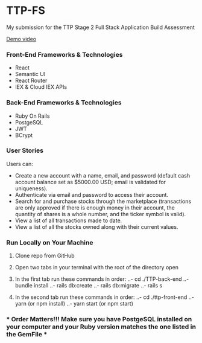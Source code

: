 # TTP-FS
My submission for the TTP Stage 2 Full Stack Application Build Assessment

[Demo video](https://drive.google.com/file/d/1b5Ua3u0HdCSDYaidstLuIw0BAwPXHz97/view)

### Front-End Frameworks & Technologies
- React
- Semantic UI
- React Router
- IEX & Cloud IEX APIs

### Back-End Frameworks & Technologies
- Ruby On Rails
- PostgeSQL
- JWT
- BCrypt

### User Stories
Users can:
- Create a new account with a name, email, and password (default cash account balance set as $5000.00 USD; email is validated for uniqueness).
- Authenticate via email and password to access their account.
- Search for and purchase stocks through the marketplace (transactions are only approved if there is enough money in their account, the quantity of shares is a whole number, and the ticker symbol is valid).
- View a list of all transactions made to date.
- View a list of all the stocks owned along with their current values.

### Run Locally on Your Machine
1. Clone repo from GitHub

2. Open two tabs in your terminal with the root of the directory open

3. In the first tab run these commands in order:
..- cd ./TTP-back-end
..- bundle install
..- rails db:create
..- rails db:migrate
..- rails s

4. In the second tab run these commands in order:
..- cd ./ttp-front-end
..- yarn (or npm install)
..- yarn start (or npm start)

### * Order Matters!!! Make sure you have PostgeSQL installed on your computer and your Ruby version matches the one listed in the GemFile *
